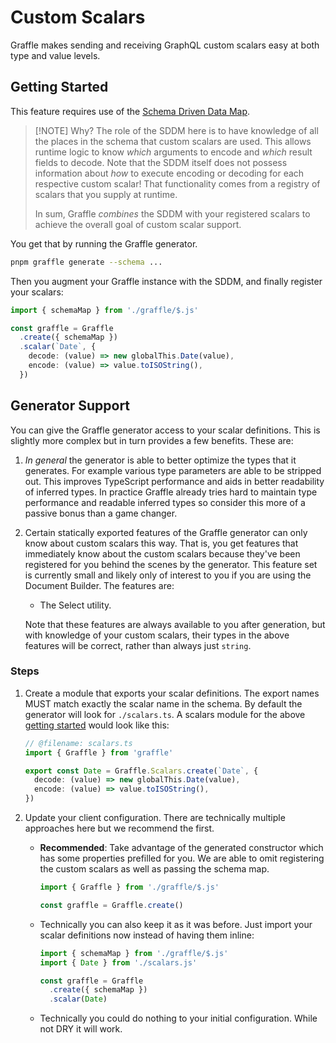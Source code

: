 # Custom Scalars

<!--@include: @/_snippets/example-links/custom-scalar.md-->

Graffle makes sending and receiving GraphQL custom scalars easy at both type and value levels.

## Getting Started

This feature requires use of the [Schema Driven Data Map](./terminology.md#schema-driven-data-map).

> [!NOTE] Why?
> The role of the SDDM here is to have knowledge of all the places in the schema that custom scalars are used. This allows runtime logic to know _which_ arguments to encode and _which_ result fields to decode. Note that the SDDM itself does not possess information about _how_ to execute encoding or decoding for each respective custom scalar! That functionality comes from a registry of scalars that you supply at runtime.
>
> In sum, Graffle _combines_ the SDDM with your registered scalars to achieve the overall goal of custom scalar support.

You get that by running the Graffle generator.

```sh
pnpm graffle generate --schema ...
```

Then you augment your Graffle instance with the SDDM, and finally register your scalars:

```ts
import { schemaMap } from './graffle/$.js'

const graffle = Graffle
  .create({ schemaMap })
  .scalar(`Date`, {
    decode: (value) => new globalThis.Date(value),
    encode: (value) => value.toISOString(),
  })
```

## Generator Support

You can give the Graffle generator access to your scalar definitions. This is slightly more complex but in turn provides a few benefits. These are:

1. _In general_ the generator is able to better optimize the types that it generates. For example various type parameters are able to be stripped out. This improves TypeScript performance and aids in better readability of inferred types. In practice Graffle already tries hard to maintain type performance and readable inferred types so consider this more of a passive bonus than a game changer.

2. Certain statically exported features of the Graffle generator can only know about custom scalars this way. That is, you get features that immediately know about the custom scalars because they've been registered for you behind the scenes by the generator. This feature set is currently small and likely only of interest to you if you are using the Document Builder. The features are:

   - The Select utility.

   Note that these features are always available to you after generation, but with knowledge of your custom scalars, their types in the above features will be correct, rather than always just `string`.

### Steps

1. Create a module that exports your scalar definitions. The export names MUST match exactly the scalar name in the schema. By default the generator will look for `./scalars.ts`. A scalars module for the above [getting started](#getting-started) would look like this:

   ```ts
   // @filename: scalars.ts
   import { Graffle } from 'graffle'

   export const Date = Graffle.Scalars.create(`Date`, {
     decode: (value) => new globalThis.Date(value),
     encode: (value) => value.toISOString(),
   })
   ```

2. Update your client configuration. There are technically multiple approaches here but we recommend the first.

   - **Recommended**: Take advantage of the generated constructor which has some properties prefilled for you. We are able to omit registering the custom scalars as well as passing the schema map.

     ```ts
     import { Graffle } from './graffle/$.js'

     const graffle = Graffle.create()
     ```

   - Technically you can also keep it as it was before. Just import your scalar definitions now instead of having them inline:

     ```ts
     import { schemaMap } from './graffle/$.js'
     import { Date } from './scalars.js'

     const graffle = Graffle
       .create({ schemaMap })
       .scalar(Date)
     ```
   - Technically you could do nothing to your initial configuration. While not DRY it will work.
